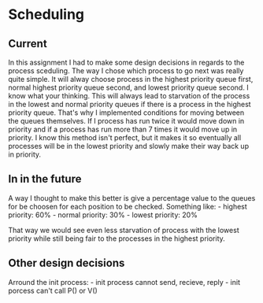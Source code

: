 # Scheduling

## Current

In this assignment I had to make some design decisions in regards to the process sceduling. The way I chose which process to go next was really quite simple. It will alway choose process in the highest priority queue first, normal highest priority queue second, and lowest priority queue second. I know what your thinking. This will always lead to starvation of the process in the lowest and normal priority queues if there is a process in the highest priority queue. That's why I implemented conditions for moving between the queues themselves. If I process has run twice it would move down in priority and if a process has run more than 7 times it would move up in priority. I know this method isn't perfect, but it makes it so eventually all processes will be in the lowest priority and slowly make their way back up in priority.

## In in the future

A way I thought to make this better is give a percentage value to the queues for be choosen for each position to be checked. Something like:
    - highest priority: 60%
    - normal priority:  30%
    - lowest priority:  20%

That way we would see even less starvation of process with the lowest priority while still being fair to the processes in the highest priority.

## Other design decisions

Arround the init process:
    - init process cannot send, recieve, reply
    - init porcess can't call P() or V()
